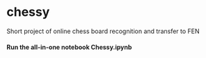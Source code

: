 # chessy
Short project of online chess board recognition and transfer to FEN

#### Run the all-in-one notebook Chessy.ipynb